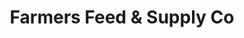 ---
title: "Farmers Feed & Supply Co"
url: /rich-square/farmers-feed-and-supply-co/
shop: hardware
---